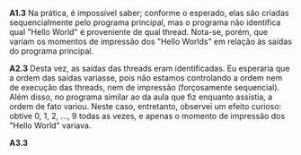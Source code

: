 **A1.3** Na prática, é impossível saber; conforme o esperado, elas são criadas sequencialmente pelo programa principal, mas o programa não identifica qual "Hello World" é proveniente de qual thread. Nota-se, porém, que variam os momentos de impressão dos "Hello Worlds" em relação às saídas do programa principal.

**A2.3** Desta vez, as saídas das threads eram identificadas. Eu esperaria que a ordem das saídas variasse, pois não estamos controlando a ordem nem de execução das threads, nem de impressão (forçosamente sequencial). Além disso, no programa similar ao da aula que fiz enquanto assistia, a ordem de fato variou. Neste caso, entretanto, observei um efeito curioso: obtive 0, 1, 2, ..., 9 todas as vezes, e apenas o momento de impressão dos "Hello World" variava.

**A3.3** 